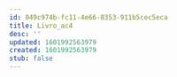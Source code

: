 ```yaml
---
id: 049c974b-fc11-4e66-8353-911b5cec5eca
title: Livro_ac4
desc: ''
updated: 1601992563979
created: 1601992563979
stub: false
---
```


